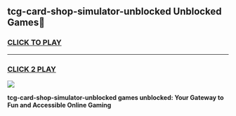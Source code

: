 
## tcg-card-shop-simulator-unblocked Unblocked Games👋
<h3>
<a href="https://news.freeplayer.one?title=tcg-card-shop-simulator-unblocked&ref=16F">CLICK TO PLAY</a></h3>
<hr>

<h3>
<a href="https://news.freeplayer.one?title=tcg-card-shop-simulator-unblocked&ref=16F">CLICK 2 PLAY</a>
  
</h3>

<a href="https://news.freeplayer.one?title=tcg-card-shop-simulator-unblocked&ref=16F/"><img src="https://clearcache.store/games.png"></a>


**tcg-card-shop-simulator-unblocked games unblocked: Your Gateway to Fun and Accessible Online Gaming**
